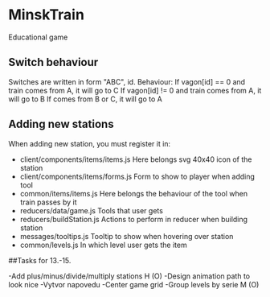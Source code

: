 # MinskTrain
Educational game

## Switch behaviour
Switches are written in form "ABC", id. Behaviour:
If vagon[id] == 0 and train comes from A, it will go to C
If vagon[id] != 0 and train comes from A, it will go to B
If comes from B or C, it will go to A

## Adding new stations
When adding new station, you must register it in:
* client/components/items/items.js  Here belongs svg 40x40 icon of the station
* client/components/items/forms.js  Form to show to player when adding tool
* common/items/items.js  Here belongs the behaviour of the tool when train passes by it
* reducers/data/game.js  Tools that user gets
* reducers/buildStation.js    Actions to perform in reducer when building station
* messages/tooltips.js      Tooltip to show when hovering over station
* common/levels.js    In which level user gets the item

##Tasks for 13.-15.

-Add plus/minus/divide/multiply stations                            H   (O)
-Design animation path to look nice
-Vytvor napovedu
-Center game grid
-Group levels by serie                                              M   (O)
